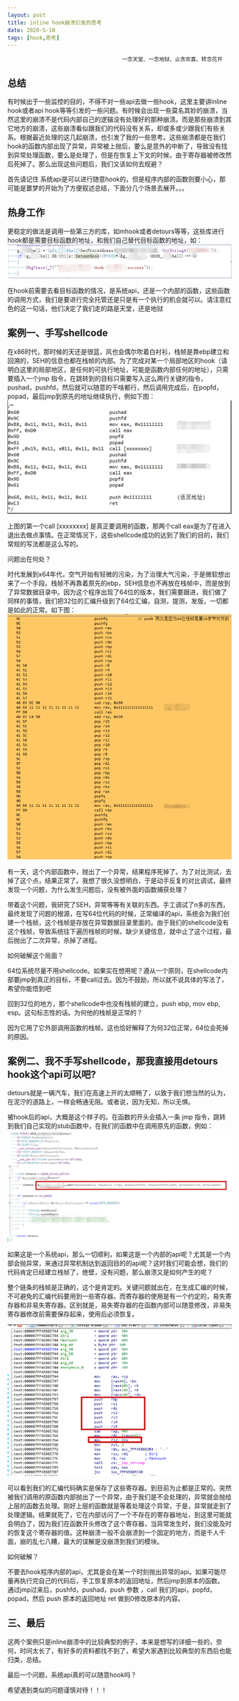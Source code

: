 ```yaml
---
layout: post
title: inline hook崩溃引发的思考
date: 2020-5-10
tags: [hook,思考]
---
```


                                        一念天堂、一念地狱、止贪欢喜、转念花开

## 总结

有时候出于一些监控的目的，不得不对一些api去做一些hook，这里主要讲inline hook或者api hook等等引发的一些问题。有时候会出现一些莫名其妙的崩溃，当然这里的崩溃不是代码内部自己的逻辑没有处理好的那种崩溃。而是那些崩溃到其它地方的崩溃，这些崩溃看似跟我们的代码没有关系，却或多或少跟我们有些关系。根据最近处理的这几起崩溃，也引发了我的一些思考。这些崩溃都是在我们hook的函数内部出现了异常，异常被上抛后，要么是意外的中断了，导致没有找到异常处理函数，要么是处理了，但是在恢复上下文的时候，由于寄存器被修改然后死掉了。那么出现这些问题后，我们又该如何去规避？

首先请记住  系统api是可以进行随意hook的，但是程序内部的函数则要小心，那可能是噩梦的开始为了方便叙述总结，下面分几个场景去展开。。。

## 热身工作
更稳定的做法是调用一些第三方的库，如mhook或者detours等等，这些库进行hook都是需要目标函数的地址，和我们自己替代目标函数的地址，如：
![avatar](/images/pages/2021_5_10_inline_hook/detour-hook.png)

在hook前需要去看目标函数的情况，是系统api，还是一个内部的函数，这些函数的调用方式，我们是要进行完全托管还是只是有一个执行的机会就可以。请注意红色的这一句话，他们决定了我们走的路是天堂，还是地狱

## 案例一、手写shellcode

在x86时代，那时候的天还是很蓝，风也会偶尔吹着白衬衫，栈帧是靠ebp建立和回溯的，SEH的信息也都在栈帧的内部。为了完成对某一个局部地区的hook（请明白这里的局部地区，是任何的可执行地址，可能是函数内部任何的地址），只需要插入一个jmp 指令，在跳转到的目标只需要写入这么两行关键的指令，pushad，pushfd，然后就可以随意的干啥都行，然后调用完成后，在popfd，popad，最后jmp到原先的地址继续执行，例如下图：
![avatar](/images/pages/2021_5_10_inline_hook/x86-hook-shellcode.png)
    
上图的第一个call [xxxxxxxx] 是真正要调用的函数，那两个call eax是为了在进入退出去做点事情。在正常情况下，这些shellcode成功的达到了我们的目的，我们常规的写法都是这么写的。


问题出在何处？

时代发展到x64年代，空气开始有轻微的污染，为了治理大气污染，于是微软想出来了一个手段。栈帧不再靠着原先的ebp，SEH信息也不再放在栈帧中，而是放到了异常数据目录中。因为这个程序出现了64位的版本，我们需要跟进，我们做了同样的事情，我们把32位的汇编升级到了64位汇编，自测，提测，发版，一切都是如此的正常。如下图：
![avatar](/images/pages/2021_5_10_inline_hook/x64-hook-shellcode.png)

有一天，这个内部函数中，抛出了一个异常，结果程序死掉了。为了对比测试，去掉了这个点，结果正常了。我想了很久没想明白，于是动手反复的对比调试，最终发现一个问题，为什么发生问题后，没有被外面的函数捕获处理？

带着这个问题，我研究了SEH，异常等等有关联的东西。手工调试了n多的东西，最终发现了问题的根源，在写64位代码的时候，正常编译的api，系统会为我们创建一个栈帧，这个栈帧是存放在异常数据目录里面的。由于我们的shellcode没有这个栈帧，导致系统往下遍历栈帧的时候，缺少关键信息，就中止了这个过程，最后抛出了二次异常，杀掉了进程。

如何破解这个局面？

64位系统尽量不用shellcode。如果实在想用呢？遵从一个原则，在shellcode内部要jmp到真正的目标，不要call过去。因为不鼓励，所以就不说具体的写法了，希望你能悟到吧

回到32位的地方，那个shellcode中也没有栈帧的建立，push ebp, mov ebp, esp。这句标志性的话。为何他的栈帧是正常的？

因为它用了它外部调用函数的栈帧。这也恰好解释了为何32位正常，64位会死掉的原因。

## 案例二、我不手写shellcode，那我直接用detours  hook这个api可以吧?

detours就是一辆汽车，我们在高速上开的太顺畅了，以致于我们想当然的认为，在泥泞的道路上，一样会畅通无阻。或者说，因为无知，所以无惧。

被hook后的api，大概是这个样子的。在函数的开头会插入一条 jmp 指令，跳转到我们自己实现的stub函数中，在我们的函数中在调用原先的函数，例如：
![avatar](/images/pages/2021_5_10_inline_hook/hook-stub.png)

如果这是一个系统api，那么一切顺利，如果这是一个内部的api呢？尤其是一个内部会抛异常，来通过异常机制达到返回目的的api呢？这时我们可能会想，我们的代码肯定已经建立栈帧了，绝壁，没有问题，那么崩溃又是如何产生的呢？

整个链条的栈帧是正确的，这个是肯定的。关键问题就出在，在生成汇编的时候，不可避免的汇编代码要用到一些寄存器。而寄存器的使用是有一个约定的，易失寄存器和非易失寄存器。区别就是，易失寄存器的在函数内部可以随意修改，非易失寄存器修改前需要保存起来，使用后必须恢复。

![avatar](/images/pages/2021_5_10_inline_hook/sample-modify-reg.png)

可以看到我们的汇编代码确实是保存了这些寄存器。到目前为止都是正常的。突然被我们调用的原函数内部抛出了一个异常，由于我们是不会处理的，异常就会抛给上层的函数去处理。刚好上层的函数就是等着处理这个异常，于是，异常就走到了处理逻辑。结果就死了，它在内部访问了一个不存在的寄存器地址，到这里可能就会明白了，因为我们在函数开头修改了这个寄存器，当异常发生时，我们没能及时的恢复这个寄存器的值。这种崩溃一般不会崩溃到一个固定的地方，而是千人千面，崩的乱七八糟，最大的误解是没崩溃到我们的模块。

如何破解？

不要去hook程序内部的api，尤其是会在某一个时刻抛出异常的api。如果可能尽量再执行完自己的代码后，手工恢复原本的返回地址，然后jmp到原本的函数。
通过jmp过来后，pushfd，pushad，push 参数 ，call 我们的api，popfd，popad，然后
push 原本的返回地址
ret
做到0修改原本的内容。

## 三、最后

这两个案例只是inline崩溃中的比较典型的例子，本来是想写的详细一些的，奈何，时间太长了，有好多的资料都找不到了，希望大家遇到比较典型的东西后也能归类，总结。

最后一个问题，系统api真的可以随意hook吗？
    
希望遇到类似的问题谨慎对待！！！